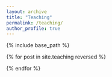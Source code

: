```yaml
---
layout: archive
title: "Teaching"
permalink: /teaching/
author_profile: true
---
```



{% include base_path %}

{% for post in site.teaching reversed %}
 
{% endfor %}
